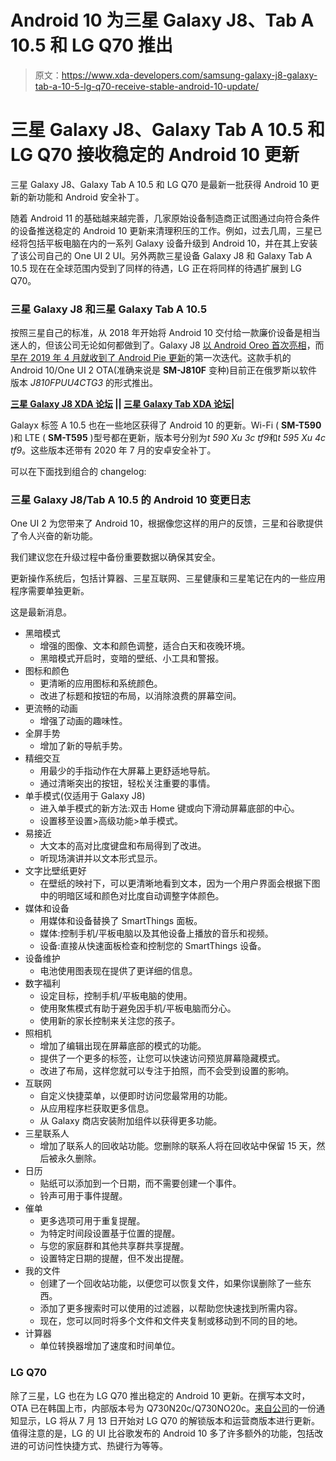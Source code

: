 # Android 10 为三星 Galaxy J8、Tab A 10.5 和 LG Q70 推出

> 原文：<https://www.xda-developers.com/samsung-galaxy-j8-galaxy-tab-a-10-5-lg-q70-receive-stable-android-10-update/>

# 三星 Galaxy J8、Galaxy Tab A 10.5 和 LG Q70 接收稳定的 Android 10 更新

三星 Galaxy J8、Galaxy Tab A 10.5 和 LG Q70 是最新一批获得 Android 10 更新的新功能和 Android 安全补丁。

随着 Android 11 的基础越来越完善，几家原始设备制造商正试图通过向符合条件的设备推送稳定的 Android 10 更新来清理积压的工作。例如，过去几周，三星已经将包括平板电脑在内的一系列 Galaxy 设备升级到 Android 10，并在其上安装了该公司自己的 One UI 2 UI。另外两款三星设备 Galaxy J8 和 Galaxy Tab A 10.5 现在在全球范围内受到了同样的待遇，LG 正在将同样的待遇扩展到 LG Q70。

### 三星 Galaxy J8 和三星 Galaxy Tab A 10.5

按照三星自己的标准，从 2018 年开始将 Android 10 交付给一款廉价设备是相当迷人的，但该公司无论如何都做到了。Galaxy J8 [以 Android Oreo 首次亮相](https://www.xda-developers.com/samsung-galaxy-j6-galaxy-j8-galaxy-a6-india/)，而[早在 2019 年 4 月就收到了 Android Pie 更新](https://www.xda-developers.com/samsung-galaxy-j8-android-pie-one-ui/)的第一次迭代。这款手机的 Android 10/One UI 2 OTA(准确来说是 **SM-J810F** 变种)目前正在俄罗斯以软件版本 *J810FPUU4CTG3* 的形式推出。

**[三星 Galaxy J8 XDA 论坛](https://forum.xda-developers.com/t/samsung-galaxy-j8) || [三星 Galaxy Tab XDA 论坛](https://forum.xda-developers.com/galaxy-tab-a)|**

Galayx 标签 A 10.5 也在一些地区获得了 Android 10 的更新。Wi-Fi ( **SM-T590** )和 LTE ( **SM-T595** )型号都在更新，版本号分别为*t 590 Xu 3c tf9*和*t 595 Xu 4c tf9*。这些版本还带有 2020 年 7 月的安卓安全补丁。

可以在下面找到组合的 changelog:

### 三星 Galaxy J8/Tab A 10.5 的 Android 10 变更日志

One UI 2 为您带来了 Android 10，根据像您这样的用户的反馈，三星和谷歌提供了令人兴奋的新功能。

我们建议您在升级过程中备份重要数据以确保其安全。

更新操作系统后，包括计算器、三星互联网、三星健康和三星笔记在内的一些应用程序需要单独更新。

这是最新消息。

*   黑暗模式
    *   增强的图像、文本和颜色调整，适合白天和夜晚环境。
    *   黑暗模式开启时，变暗的壁纸、小工具和警报。
*   图标和颜色
    *   更清晰的应用图标和系统颜色。
    *   改进了标题和按钮的布局，以消除浪费的屏幕空间。
*   更流畅的动画
    *   增强了动画的趣味性。
*   全屏手势
    *   增加了新的导航手势。
*   精细交互
    *   用最少的手指动作在大屏幕上更舒适地导航。
    *   通过清晰突出的按钮，轻松关注重要的事情。
*   单手模式(仅适用于 Galaxy J8)
    *   进入单手模式的新方法:双击 Home 键或向下滑动屏幕底部的中心。
    *   设置移至设置>高级功能>单手模式。
*   易接近
    *   大文本的高对比度键盘和布局得到了改进。
    *   听现场演讲并以文本形式显示。
*   文字比壁纸更好
    *   在壁纸的映衬下，可以更清晰地看到文本，因为一个用户界面会根据下图中的明暗区域和颜色对比度自动调整字体颜色。
*   媒体和设备
    *   用媒体和设备替换了 SmartThings 面板。
    *   媒体:控制手机/平板电脑以及其他设备上播放的音乐和视频。
    *   设备:直接从快速面板检查和控制您的 SmartThings 设备。
*   设备维护
    *   电池使用图表现在提供了更详细的信息。
*   数字福利
    *   设定目标，控制手机/平板电脑的使用。
    *   使用聚焦模式有助于避免因手机/平板电脑而分心。
    *   使用新的家长控制来关注您的孩子。
*   照相机
    *   增加了编辑出现在屏幕底部的模式的功能。
    *   提供了一个更多的标签，让您可以快速访问预览屏幕隐藏模式。
    *   改进了布局，这样您就可以专注于拍照，而不会受到设置的影响。
*   互联网
    *   自定义快捷菜单，以便即时访问您最常用的功能。
    *   从应用程序栏获取更多信息。
    *   从 Galaxy 商店安装附加组件以获得更多功能。
*   三星联系人
    *   增加了联系人的回收站功能。您删除的联系人将在回收站中保留 15 天，然后被永久删除。
*   日历
    *   贴纸可以添加到一个日期，而不需要创建一个事件。
    *   铃声可用于事件提醒。
*   催单
    *   更多选项可用于重复提醒。
    *   为特定时间段设置基于位置的提醒。
    *   与您的家庭群和其他共享群共享提醒。
    *   设置特定日期的提醒，但不发出提醒。
*   我的文件
    *   创建了一个回收站功能，以便您可以恢复文件，如果你误删除了一些东西。
    *   添加了更多搜索时可以使用的过滤器，以帮助您快速找到所需内容。
    *   现在，您可以同时将多个文件和文件夹复制或移动到不同的目的地。
*   计算器
    *   单位转换器增加了速度和时间单位。

### LG Q70

除了三星，LG 也在为 LG Q70 推出稳定的 Android 10 更新。在撰写本文时，OTA 已在韩国上市，内部版本号为 Q730N20c/Q730NO20c。[来自公司](https://www.lge.co.kr/lgekor/contents/mobile/swUpgradeDetail.do?swSeq=1335)的一份通知显示，LG 将从 7 月 13 日开始对 LG Q70 的解锁版本和运营商版本进行更新。值得注意的是，LG 的 UI 比谷歌发布的 Android 10 多了许多额外的功能，包括改进的可访问性快捷方式、热键行为等等。